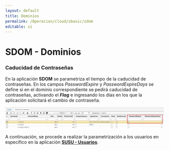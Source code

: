 ```yaml
---
layout: default
title: Dominios
permalink: /Operacion/cloud/sbasic/sdom
editable: si
---
```


# SDOM - Dominios

### Caducidad de Contraseñas

En la aplicación **SDOM** se parametriza el tiempo de la caducidad de contraseñas. En los campos _PasswordExpire_ y _PasswordExpireDays_ se define si en el dominio correspondiente se pedirá caducidad de contraseñas, activando el _**Flag**_ e ingresando los días en los que la aplicación solicitará el cambio de contraseña.  

![](sdom.png)

A continuación, se procede a realizar la parametrización a los usuarios en específico en la aplicación [**SUSU - Usuarios**](http://docs.oasiscom.com/Operacion/system/sacceso/susu).  





